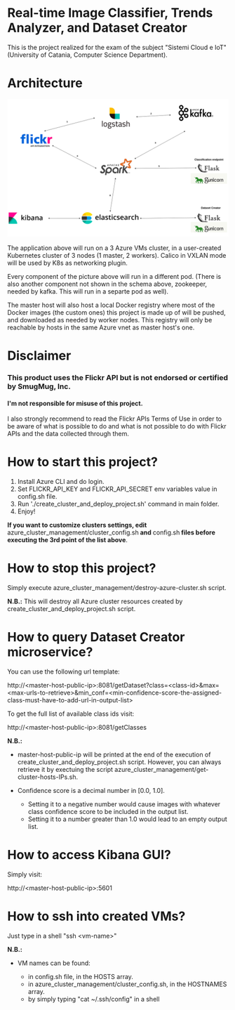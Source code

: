 # Real-time Image Classifier, Trends Analyzer, and Dataset Creator

This is the project realized for the exam of the subject "Sistemi Cloud e IoT" (University of Catania, Computer Science Department).

# Architecture

<img src='cloud_project_architecture.png'>

The application above will run on a 3 Azure VMs cluster, in a user-created Kubernetes cluster of 3 nodes (1 master, 2 workers). Calico in VXLAN mode will be used by K8s as networking plugin.

Every component of the picture above will run in a different pod. (There is also another component not shown in the schema above, zookeeper, needed by kafka. This will run in a separte pod as well).

The master host will also host a local Docker registry where most of the Docker images (the custom ones) this project is made up of will be pushed, and downloaded as needed by worker nodes. This registry will only be reachable by hosts in the same Azure vnet as master host's one.

# Disclaimer

<b><h3>This product uses the Flickr API but is not endorsed or certified by SmugMug, Inc.</h3></b>
<h4>I'm not responsible for misuse of this project.</h4>
I also strongly recommend to read the Flickr APIs Terms of Use in order to be aware of what is possible to do and what is not possible to do with Flickr APIs and the data collected through them.

# How to start this project?

1. Install Azure CLI and do login.
2. Set FLICKR_API_KEY and FLICKR_API_SECRET env variables value in config.sh file.
3. Run './create_cluster_and_deploy_project.sh' command in main folder.
4. Enjoy!

<b>If you want to customize clusters settings, edit </b>azure_cluster_management/cluster_config.sh<b> and </b>config.sh<b> files before executing the 3rd point of the list above</b>.

# How to stop this project?
Simply execute azure_cluster_management/destroy-azure-cluster.sh script.

<b>N.B.:</b> This will destroy all Azure cluster resources created by create_cluster_and_deploy_project.sh script.


# How to query Dataset Creator microservice?

You can use the following url template:  

http://\<master-host-public-ip\>:8081/getDataset?class=\<class-id\>&max=\<max-urls-to-retrieve\>&min_conf=\<min-confidence-score-the-assigned-class-must-have-to-add-url-in-output-list\>

To get the full list of available class ids visit:

http://\<master-host-public-ip\>:8081/getClasses<br>

<b>N.B.:</b>
- master-host-public-ip will be printed at the end of the execution of create_cluster_and_deploy_project.sh script. However, you can always retrieve it by exectuing the script azure_cluster_management/get-cluster-hosts-IPs.sh.<br>

- Confidence score is a decimal number in [0.0, 1.0].

  - Setting it to a negative number would cause images with whatever class confidence score to be included in the output list.  
  - Setting it to a number greater than 1.0 would lead to an empty output list.

# How to access Kibana GUI?
  
Simply visit:

http://\<master-host-public-ip\>:5601

# How to ssh into created VMs?

Just type in a shell "ssh \<vm-name\>"

<b>N.B.:</b>
- VM names can be found:
  
  - in config.sh file, in the HOSTS array.
  - in azure_cluster_management/cluster_config.sh, in the HOSTNAMES array.
  - by simply typing "cat ~/.ssh/config" in a shell
